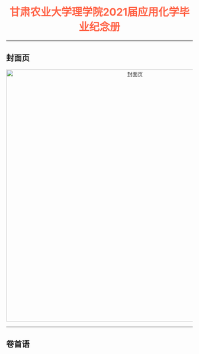 # <div align='center' ><font color='#FF6347'>甘肃农业大学理学院2021届应用化学毕业纪念册</font></div>
---

## 封面页
<div align="center"><img src="https://z3.ax1x.com/2021/06/06/2UUHqx.jpg" alt="封面页" width="680"></div>

---

## 卷首语